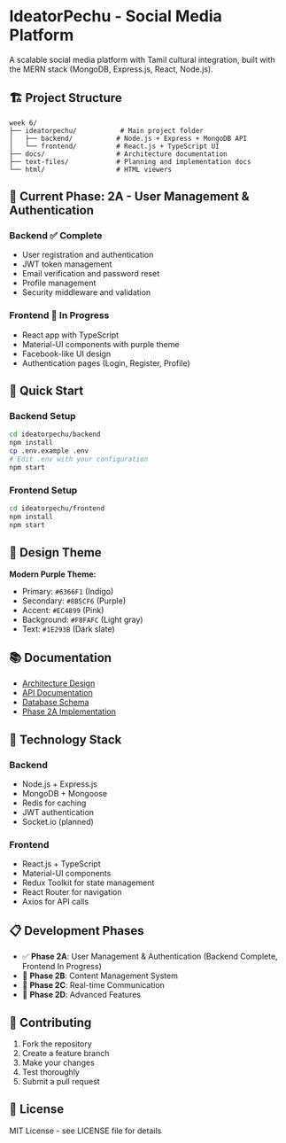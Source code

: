 # IdeatorPechu - Social Media Platform

A scalable social media platform with Tamil cultural integration, built with the MERN stack (MongoDB, Express.js, React, Node.js).

## 🏗️ Project Structure

```
week 6/
├── ideatorpechu/           # Main project folder
│   ├── backend/           # Node.js + Express + MongoDB API
│   └── frontend/          # React.js + TypeScript UI
├── docs/                  # Architecture documentation
├── text-files/            # Planning and implementation docs
└── html/                  # HTML viewers
```

## 🎯 Current Phase: 2A - User Management & Authentication

### Backend ✅ Complete
- User registration and authentication
- JWT token management
- Email verification and password reset
- Profile management
- Security middleware and validation

### Frontend 🚧 In Progress
- React app with TypeScript
- Material-UI components with purple theme
- Facebook-like UI design
- Authentication pages (Login, Register, Profile)

## 🚀 Quick Start

### Backend Setup
```bash
cd ideatorpechu/backend
npm install
cp .env.example .env
# Edit .env with your configuration
npm start
```

### Frontend Setup
```bash
cd ideatorpechu/frontend
npm install
npm start
```

## 🎨 Design Theme

**Modern Purple Theme:**
- Primary: `#6366F1` (Indigo)
- Secondary: `#8B5CF6` (Purple)
- Accent: `#EC4899` (Pink)
- Background: `#F8FAFC` (Light gray)
- Text: `#1E293B` (Dark slate)

## 📚 Documentation

- [Architecture Design](docs/architecture-design.md)
- [API Documentation](docs/express-routes.md)
- [Database Schema](docs/mongodb-schemas.md)
- [Phase 2A Implementation](text-files/phase2a-user-management-implementation.txt)

## 🔧 Technology Stack

### Backend
- Node.js + Express.js
- MongoDB + Mongoose
- Redis for caching
- JWT authentication
- Socket.io (planned)

### Frontend
- React.js + TypeScript
- Material-UI components
- Redux Toolkit for state management
- React Router for navigation
- Axios for API calls

## 📋 Development Phases

- ✅ **Phase 2A**: User Management & Authentication (Backend Complete, Frontend In Progress)
- 🔄 **Phase 2B**: Content Management System
- 🔄 **Phase 2C**: Real-time Communication
- 🔄 **Phase 2D**: Advanced Features

## 🤝 Contributing

1. Fork the repository
2. Create a feature branch
3. Make your changes
4. Test thoroughly
5. Submit a pull request

## 📄 License

MIT License - see LICENSE file for details 